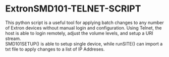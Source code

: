 # ExtronSMD101-TELNET-SCRIPT
This python script is a useful tool for applying batch changes to any number of Extron devices without manual login and configuration. 
Using Telnet, the host is able to login remotely,  adjust the volume levels, and setup a URI stream.  
SMD101SETUP() is able to setup single device, while runSITE() can import a txt file to apply changes to a list of IP Addreses. 
